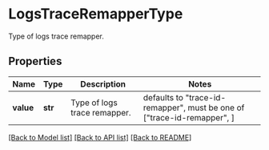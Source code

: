 # LogsTraceRemapperType

Type of logs trace remapper.

## Properties

| Name      | Type    | Description                  | Notes                                                                   |
| --------- | ------- | ---------------------------- | ----------------------------------------------------------------------- |
| **value** | **str** | Type of logs trace remapper. | defaults to "trace-id-remapper", must be one of ["trace-id-remapper", ] |

[[Back to Model list]](README.md#documentation-for-models) [[Back to API list]](README.md#documentation-for-api-endpoints) [[Back to README]](README.md)
